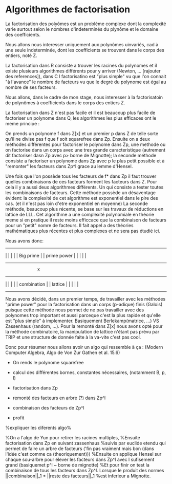 # Algorithmes de factorisation

La factorisation des polyômes est un problème complexe dont la complexité varie surtout selon le nombres d'indeterminés
du plynôme et le domaine des coefficients.

Nous allons nous interesser uniquement aux polynômes uinvariés, cad à une seule indeterminée, dont les coefficients
se trouvent dans le corps des entiers, noté Z.

La factorisation dans R consiste a trouver les racines du polynomes et il existe plusieurs algorithmes différents pour
y arriver (Newton, ... [rajouter des references]), dans C l factorisatino est "plus simple" vu que l'on connait
"à l'avance" le nombre de facteurs vu que le degré du polynome est égal au nombre de ses facteurs.

Nous allons, dans le cadre de mon stage, nous interesser à la factorisatoin de polynômes à coefficients dans le corps des entiers Z.

La factorisation dans Z n'est pas facile et il est beaucoup plus facile de factoriser un polynome dans Q, les algorithmes
les plus efficaces ont le meme principe :

On prends un polynome f dans Z[x] et un premier p dans Z de telle sorte qu'il ne divise pas f que f soit squarefree dans Zp.
Ensuite on a deux méthodes différentes pour factoriser le polynome dans Zp, une methode ou on factorise dans un corps
avec une tres grande caracteristique (autrement dit factoriser dasn Zp avec p> borne de Mignotte); la seconde méthode
consiste a factoriser un polynome dans Zp avec p le plus petit possible et à "remonter" les facteurs dans Zp^l grace au lemme d'Hensel.

Une fois que l'on possède tous les facteurs de f* dans Zp il faut trouver quelles combinaisons de ces facteurs
forment les facteurs dans Z. Pour cela il y a aussi deux algorithmes différents. Un qui consiste a tester toutes
les combinaisons de facteurs. Cette méthode possède un désaventage évident: la complexité de cet algorithme est
exponentiel dans le pire des cas. (et il n'est pas loin d'etre exponentiel en moyenne) La seconde méthode, beaucoup plus récente,
se base sur les travaux de réductions en lattice de LLL. Cet algorithme a une complexité polynomiale en théorie
meme si en pratique il reste moins efficcace que la combinaison de facteurs pour un "petit" nomre de facteurs.
Il fait appel a des théories mathématiques plus récentes et plus complexes et ne sera pas étudié ici.

Nous avons donc:

 ---------------     --------------
|               |   |              |
|  Big prime    |   | prime power  |
|               |   |              |
 ---------------     -------------
                  X
 ---------------     --------------
|               |   |              |
|  combination  |   |  lattice     |
|               |   |              |
 ---------------     --------------
 
Nous avons décidé, dans un premier temps, de travailler avec les méthodes "prime power" pour la factorisation dans
un corps (p-adique) finis (Galois) puisque cette méthode nous permet de ne pas travailler avec des polynomes trop important
et aussi parceque c'est la plus rapide et qu'elle est "plus simple" à implementer. Basiquement Berlekamp(matrice, ...)
VS Zassenhaus (random, ...). Pour la remonté dans Z[x] nous avons opté pour la méthode combinatoire, la manipulation
de lattice n'étant pas prévu par TRIP et une structure de donnée faite à la va-vite c'est pas cool.

Donc pour résumer nous allons avoir un algo qui ressemble à ça :
(Modern Computer Algebra, Algo de Von Zur Gathen et al. 15.6)

- On rends le polynome squarefree

- calcul des différentes bornes, constantes nécessaires,
    (notamment B, p, l)

- factorisation dans Zp

- remonté des facteurs en arbre (?) dans Zp^l

- combinaison des facteurs de Zp^l

- profit

%expliquer les diferents algo%

%On a l'algo de Yun pour retirer les racines multiples, 
%Ensuite factorisation dans Zp en suivant zassenhaus
%suivis par euclide etendu qui permet de faire un arbre de facteurs ('fin pas vraiment mais bon (dans l'idée c'est comme ca (theoriquement))) 
%Ensuite on applique Hensel sur chaque sou-arbre pour élever les facteurs dans Zp^l avec l sufisement grand (basiquemet p^l ~ borne de mignotte)
%Et pour finir on test la combinaison de tous les facteurs dans Zp^l. Lorsque le produit des normes ||combinaison||_1 * ||reste des facteurs||_1
%est inferieur a Mignotte.


